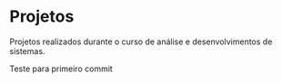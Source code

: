 # Projetos
Projetos realizados durante o curso de análise e desenvolvimentos de sistemas.

Teste para primeiro commit
